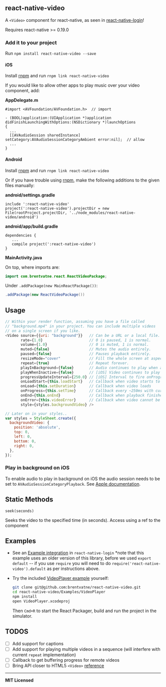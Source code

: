 ## react-native-video

A `<Video>` component for react-native, as seen in
[react-native-login](https://github.com/brentvatne/react-native-login)!

Requires react-native >= 0.19.0

### Add it to your project

Run `npm install react-native-video --save`

#### iOS

Install [rnpm](https://github.com/rnpm/rnpm) and run `rnpm link react-native-video`

If you would like to allow other apps to play music over your video component, add:

**AppDelegate.m**
```
#import <AVFoundation/AVFoundation.h>  // import

- (BOOL)application:(UIApplication *)application didFinishLaunchingWithOptions:(NSDictionary *)launchOptions
{
  ...
  [[AVAudioSession sharedInstance] setCategory:AVAudioSessionCategoryAmbient error:nil];  // allow
  ...
}
```

#### Android

Install [rnpm](https://github.com/rnpm/rnpm) and run `rnpm link react-native-video`

Or if you have trouble using [rnpm](https://github.com/rnpm/rnpm), make the following additions to the given files manually:

**android/settings.gradle**
```
include ':react-native-video'
project(':react-native-video').projectDir = new File(rootProject.projectDir, '../node_modules/react-native-video/android')
```

**android/app/build.gradle**
```
dependencies {
   ...
   compile project(':react-native-video')
}
```

**MainActivity.java**

On top, where imports are:
```java
import com.brentvatne.react.ReactVideoPackage;
```

Under `.addPackage(new MainReactPackage())`:
```java
.addPackage(new ReactVideoPackage())
```

## Usage

```javascript
// Within your render function, assuming you have a file called
// "background.mp4" in your project. You can include multiple videos
// on a single screen if you like.
<Video source={{uri: "background"}}   // Can be a URL or a local file.
       rate={1.0}                     // 0 is paused, 1 is normal.
       volume={1.0}                   // 0 is muted, 1 is normal.
       muted={false}                  // Mutes the audio entirely.
       paused={false}                 // Pauses playback entirely.
       resizeMode="cover"             // Fill the whole screen at aspect ratio.
       repeat={true}                  // Repeat forever.
       playInBackground={false}       // Audio continues to play when app entering background.
       playWhenInactive={false}       // [iOS] Video continues to play when control or notification center are shown.
       progressUpdateInterval={250.0} // [iOS] Interval to fire onProgress (default to ~250ms)
       onLoadStart={this.loadStart}   // Callback when video starts to load
       onLoad={this.setDuration}      // Callback when video loads
       onProgress={this.setTime}      // Callback every ~250ms with currentTime
       onEnd={this.onEnd}             // Callback when playback finishes
       onError={this.videoError}      // Callback when video cannot be loaded
       style={styles.backgroundVideo} />

// Later on in your styles..
var styles = StyleSheet.create({
  backgroundVideo: {
    position: 'absolute',
    top: 0,
    left: 0,
    bottom: 0,
    right: 0,
  },
});
```

### Play in background on iOS

To enable audio to play in background on iOS the audio session needs to be set to `AVAudioSessionCategoryPlayback`. See [Apple documentation][3].

## Static Methods

`seek(seconds)`

Seeks the video to the specified time (in seconds). Access using a ref to the component

## Examples

- See an [Example integration][1] in `react-native-login` *note that this example uses an older version of this library, before we used `export default` -- if you use `require` you will need to do `require('react-native-video').default` as per instructions above.
- Try the included [VideoPlayer example][2] yourself:

   ```sh
   git clone git@github.com:brentvatne/react-native-video.git
   cd react-native-video/Examples/VideoPlayer
   npm install
   open VideoPlayer.xcodeproj

   ```

   Then `Cmd+R` to start the React Packager, build and run the project in the simulator.

## TODOS

- [ ] Add support for captions
- [ ] Add support for playing multiple videos in a sequence (will interfere with current `repeat` implementation)
- [ ] Callback to get buffering progress for remote videos
- [ ] Bring API closer to HTML5 `<Video>` [reference](http://www.w3schools.com/tags/ref_av_dom.asp)

[1]: https://github.com/brentvatne/react-native-login/blob/56c47a5d1e23781e86e19b27e10427fd6391f666/App/Screens/UserInfoScreen.js#L32-L35
[2]: https://github.com/brentvatne/react-native-video/tree/master/Examples/VideoPlayer
[3]: https://developer.apple.com/library/ios/qa/qa1668/_index.html

---

**MIT Licensed**
